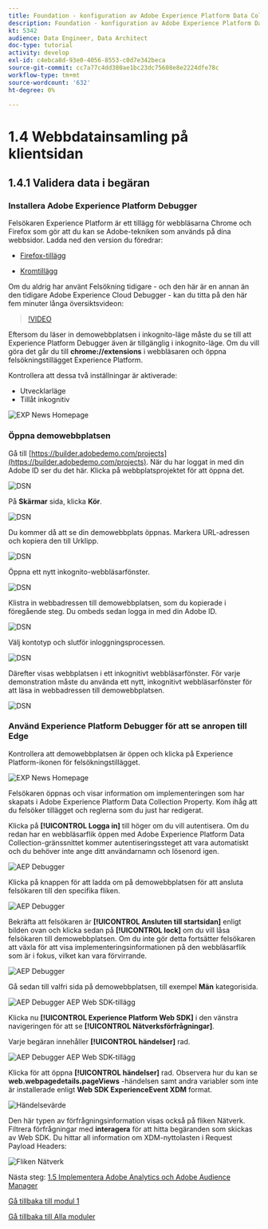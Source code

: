 ```yaml
---
title: Foundation - konfiguration av Adobe Experience Platform Data Collection och Web SDK-tillägget - Web Data Collection på klientsidan
description: Foundation - konfiguration av Adobe Experience Platform Data Collection och Web SDK-tillägget - Web Data Collection på klientsidan
kt: 5342
audience: Data Engineer, Data Architect
doc-type: tutorial
activity: develop
exl-id: c4ebca8d-93e0-4056-8553-c0d7e342beca
source-git-commit: cc7a77c4dd380ae1bc23dc75608e8e2224dfe78c
workflow-type: tm+mt
source-wordcount: '632'
ht-degree: 0%

---
```


# 1.4 Webbdatainsamling på klientsidan

## 1.4.1 Validera data i begäran

### Installera Adobe Experience Platform Debugger

Felsökaren Experience Platform är ett tillägg för webbläsarna Chrome och Firefox som gör att du kan se Adobe-tekniken som används på dina webbsidor. Ladda ned den version du föredrar:

- [Firefox-tillägg](https://addons.mozilla.org/en-US/firefox/addon/adobe-experience-platform-dbg/)

- [Kromtillägg](https://chrome.google.com/webstore/detail/adobe-experience-platform/bfnnokhpnncpkdmbokanobigaccjkpob)

Om du aldrig har använt Felsökning tidigare - och den här är en annan än den tidigare Adobe Experience Cloud Debugger - kan du titta på den här fem minuter långa översiktsvideon:

>[!VIDEO](https://video.tv.adobe.com/v/32156?quality=12&learn=on)

Eftersom du läser in demowebbplatsen i inkognito-läge måste du se till att Experience Platform Debugger även är tillgänglig i inkognito-läge. Om du vill göra det går du till **chrome://extensions** i webbläsaren och öppna felsökningstillägget Experience Platform.

Kontrollera att dessa två inställningar är aktiverade:

- Utvecklarläge
- Tillåt inkognitiv

![EXP News Homepage](./images/ext1.png)

### Öppna demowebbplatsen

Gå till [https://builder.adobedemo.com/projects](https://builder.adobedemo.com/projects). När du har loggat in med din Adobe ID ser du det här. Klicka på webbplatsprojektet för att öppna det.

![DSN](../module0/images/web8.png)

På **Skärmar** sida, klicka **Kör**.

![DSN](./images/web2.png)

Du kommer då att se din demowebbplats öppnas. Markera URL-adressen och kopiera den till Urklipp.

![DSN](../module0/images/web3.png)

Öppna ett nytt inkognito-webbläsarfönster.

![DSN](../module0/images/web4.png)

Klistra in webbadressen till demowebbplatsen, som du kopierade i föregående steg. Du ombeds sedan logga in med din Adobe ID.

![DSN](../module0/images/web5.png)

Välj kontotyp och slutför inloggningsprocessen.

![DSN](../module0/images/web6.png)

Därefter visas webbplatsen i ett inkognitivt webbläsarfönster. För varje demonstration måste du använda ett nytt, inkognitivt webbläsarfönster för att läsa in webbadressen till demowebbplatsen.

![DSN](../module0/images/web7.png)

### Använd Experience Platform Debugger för att se anropen till Edge

Kontrollera att demowebbplatsen är öppen och klicka på Experience Platform-ikonen för felsökningstillägget.

![EXP News Homepage](./images/ext2.png)

Felsökaren öppnas och visar information om implementeringen som har skapats i Adobe Experience Platform Data Collection Property. Kom ihåg att du felsöker tillägget och reglerna som du just har redigerat.

Klicka på **[!UICONTROL Logga in]** till höger om du vill autentisera. Om du redan har en webbläsarflik öppen med Adobe Experience Platform Data Collection-gränssnittet kommer autentiseringssteget att vara automatiskt och du behöver inte ange ditt användarnamn och lösenord igen.

![AEP Debugger](./images/validate2.png)

Klicka på knappen för att ladda om på demowebbplatsen för att ansluta felsökaren till den specifika fliken.

![AEP Debugger](./images/validate2a.png)

Bekräfta att felsökaren är **[!UICONTROL Ansluten till startsidan]** enligt bilden ovan och klicka sedan på **[!UICONTROL lock]** om du vill låsa felsökaren till demowebbplatsen. Om du inte gör detta fortsätter felsökaren att växla för att visa implementeringsinformationen på den webbläsarflik som är i fokus, vilket kan vara förvirrande.

![AEP Debugger](./images/validate3.png)

Gå sedan till valfri sida på demowebbplatsen, till exempel **Män** kategorisida.

![AEP Debugger AEP Web SDK-tillägg](./images/validate4.png)

Klicka nu **[!UICONTROL Experience Platform Web SDK]** i den vänstra navigeringen för att se **[!UICONTROL Nätverksförfrågningar]**.

Varje begäran innehåller **[!UICONTROL händelser]** rad.

![AEP Debugger AEP Web SDK-tillägg](./images/validate5.png)

Klicka för att öppna **[!UICONTROL händelser]** rad. Observera hur du kan se **web.webpagedetails.pageViews** -händelsen samt andra variabler som inte är installerade enligt **Web SDK ExperienceEvent XDM** format.

![Händelsevärde](./images/validate8.png)

Den här typen av förfrågningsinformation visas också på fliken Nätverk. Filtrera förfrågningar med **interagera** för att hitta begäranden som skickas av Web SDK. Du hittar all information om XDM-nyttolasten i Request Payload Headers:

![Fliken Nätverk](./images/validate9.png)

Nästa steg: [1.5 Implementera Adobe Analytics och Adobe Audience Manager](./ex5.md)

[Gå tillbaka till modul 1](./data-ingestion-launch-web-sdk.md)

[Gå tillbaka till Alla moduler](./../../overview.md)
